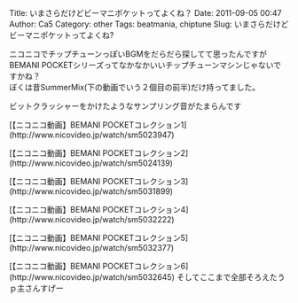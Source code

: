 Title: いまさらだけどビーマニポケットってよくね？
Date: 2011-09-05 00:47
Author: Ca5
Category: other
Tags: beatmania, chiptune
Slug: いまさらだけどビーマニポケットってよくね?

ニコニコでチップチューンっぽいBGMをだらだら探してて思ったんですが  
BEMANI
POCKETシリーズってなかなかいいチップチューンマシンじゃないですかね？  
ぼくは昔SummerMix(下の動画でいう２個目の前半)だけ持ってました。

ビットクラッシャーをかけたようなサンプリング音がたまらんです

<p>
<script type="text/javascript" src="http://ext.nicovideo.jp/thumb_watch/sm5023947"></script>
  

<noscript>
[【ニコニコ動画】BEMANI
POCKETコレクション1](http://www.nicovideo.jp/watch/sm5023947)

</noscript>
<p>
<script type="text/javascript" src="http://ext.nicovideo.jp/thumb_watch/sm5024139"></script>
  

<noscript>
[【ニコニコ動画】BEMANI
POCKETコレクション2](http://www.nicovideo.jp/watch/sm5024139)

</noscript>
<p>
<script type="text/javascript" src="http://ext.nicovideo.jp/thumb_watch/sm5031899"></script>
  

<noscript>
[【ニコニコ動画】BEMANI
POCKETコレクション3](http://www.nicovideo.jp/watch/sm5031899)

</noscript>
<p>
<script type="text/javascript" src="http://ext.nicovideo.jp/thumb_watch/sm5032222"></script>
  

<noscript>
[【ニコニコ動画】BEMANI
POCKETコレクション4](http://www.nicovideo.jp/watch/sm5032222)

</noscript>
<p>
<script type="text/javascript" src="http://ext.nicovideo.jp/thumb_watch/sm5032377"></script>
  

<noscript>
[【ニコニコ動画】BEMANI
POCKETコレクション5](http://www.nicovideo.jp/watch/sm5032377)

</noscript>
<p>
<script type="text/javascript" src="http://ext.nicovideo.jp/thumb_watch/sm5032645"></script>
  

<noscript>
[【ニコニコ動画】BEMANI
POCKETコレクション6](http://www.nicovideo.jp/watch/sm5032645)

</noscript>
そしてここまで全部そろえたうｐ主さんすげー
